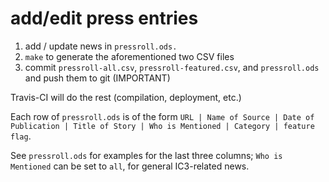add/edit press entries
======================

1. add / update news in `pressroll.ods.`
2. `make` to generate the aforementioned two CSV files
3. commit `pressroll-all.csv`, `pressroll-featured.csv`, and `pressroll.ods` and push them to git (IMPORTANT)

Travis-CI will do the rest (compilation, deployment, etc.)

Each row of `pressroll.ods` is of the form 
    ```URL | Name of Source | Date of Publication | Title of Story | Who is Mentioned | Category | feature flag```.

See `pressroll.ods` for examples for the last three columns; `Who is Mentioned` can be set to `all`, for general IC3-related news.
